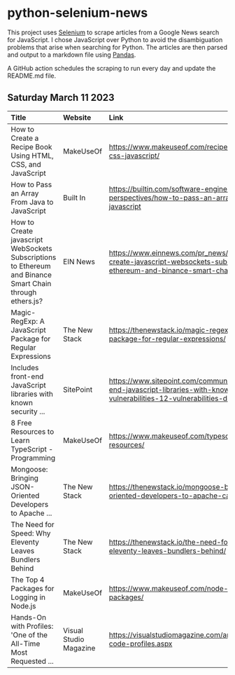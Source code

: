 # python-selenium-news

This project uses [Selenium](https://www.seleniumhq.org/) to scrape articles from a Google News search for JavaScript.
I chose JavaScript over Python to avoid the disambiguation problems that arise when searching for Python.
The articles are then parsed and output to a markdown file using [Pandas](https://pandas.pydata.org/).

A GitHub action schedules the scraping to run every day and update the README.md file.

## Saturday March 11 2023


| Title                                                                                                    | Website                | Link                                                                                                                                                  |
|:---------------------------------------------------------------------------------------------------------|:-----------------------|:------------------------------------------------------------------------------------------------------------------------------------------------------|
| How to Create a Recipe Book Using HTML, CSS, and JavaScript                                              | MakeUseOf              | https://www.makeuseof.com/recipe-book-using-html-css-javascript/                                                                                      |
| How to Pass an Array From Java to JavaScript                                                             | Built In               | https://builtin.com/software-engineering-perspectives/how-to-pass-an-array-from-java-to-javascript                                                    |
| How to Create javascript WebSockets Subscriptions to Ethereum and Binance Smart Chain through ethers.js? | EIN News               | https://www.einnews.com/pr_news/621515741/how-to-create-javascript-websockets-subscriptions-to-ethereum-and-binance-smart-chain-through-ethers-js     |
| Magic-RegExp: A JavaScript Package for Regular Expressions                                               | The New Stack          | https://thenewstack.io/magic-regexp-a-javascript-package-for-regular-expressions/                                                                     |
| Includes front-end JavaScript libraries with known security ...                                          | SitePoint              | https://www.sitepoint.com/community/t/includes-front-end-javascript-libraries-with-known-security-vulnerabilities-12-vulnerabilities-detected/409878/ |
| 8 Free Resources to Learn TypeScript - Programming                                                       | MakeUseOf              | https://www.makeuseof.com/typescript-learn-free-resources/                                                                                            |
| Mongoose: Bringing JSON-Oriented Developers to Apache ...                                                | The New Stack          | https://thenewstack.io/mongoose-bringing-json-oriented-developers-to-apache-cassandra/                                                                |
| The Need for Speed: Why Eleventy Leaves Bundlers Behind                                                  | The New Stack          | https://thenewstack.io/the-need-for-speed-why-eleventy-leaves-bundlers-behind/                                                                        |
| The Top 4 Packages for Logging in Node.js                                                                | MakeUseOf              | https://www.makeuseof.com/node-js-logging-top-packages/                                                                                               |
| Hands-On with Profiles: 'One of the All-Time Most Requested ...                                          | Visual Studio Magazine | https://visualstudiomagazine.com/articles/2023/03/09/vs-code-profiles.aspx                                                                            |
